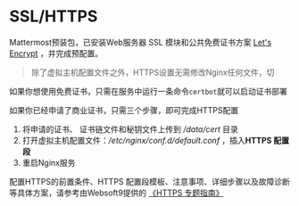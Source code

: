 # SSL/HTTPS

Mattermost预装包，已安装Web服务器 SSL 模块和公共免费证书方案 [Let's Encrypt](https://letsencrypt.org/) ，并完成预配置。

> 除了虚拟主机配置文件之外，HTTPS设置无需修改Nginx任何文件，切

如果你想使用免费证书，只需在服务中运行一条命令`certbot`就可以启动证书部署

如果你已经申请了商业证书，只需三个步骤，即可完成HTTPS配置

1. 将申请的证书、 证书链文件和秘钥文件上传到 */data/cert* 目录
2. 打开虚拟主机配置文件：*/etc/nginx/conf.d/default.conf* ，插入**HTTPS 配置段**
3. 重启Nginx服务

配置HTTPS的前置条件、HTTPS 配置段模板、注意事项、详细步骤以及故障诊断等具体方案，请参考由Websoft9提供的 [《HTTPS 专题指南》](https://support.websoft9.com/docs/faq/zh/tech-https.html)